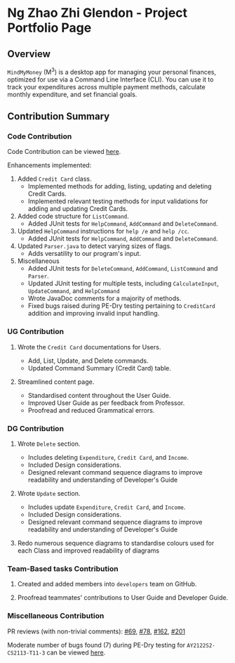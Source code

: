 # Ng Zhao Zhi Glendon - Project Portfolio Page

## Overview
`MindMyMoney` (M<sup>3</sup>) is a desktop app for managing your personal finances, optimized for use via a Command Line
Interface (CLI). You can use it to track your expenditures across multiple payment methods, calculate monthly
expenditure, and set financial goals.

## Contribution Summary

### Code Contribution
Code Contribution can be viewed [here](https://nus-cs2113-ay2122s2.github.io/tp-dashboard/?search=glendonnotglen&breakdown=true).

Enhancements implemented:
1. Added `Credit Card` class.
   - Implemented methods for adding, listing, updating and deleting Credit Cards.
   - Implemented relevant testing methods for input validations for adding and updating Credit Cards.
2. Added code structure for `ListCommand`.
   - Added JUnit tests for `HelpCommand`, `AddCommand` and `DeleteCommand`.
3. Updated `HelpCommand` instructions for `help /e` and `help /cc`.
   - Added JUnit tests for `HelpCommand`, `AddCommand` and `DeleteCommand`.
4. Updated `Parser.java` to detect varying sizes of flags.
   - Adds versatility to our program's input.
5. Miscellaneous
    - Added JUnit tests for `DeleteCommand`, `AddCommand`, `ListCommand` and `Parser`.
    - Updated JUnit testing for multiple tests, including `CalculateInput`, `UpdateCommand`, and `HelpCommand`
    - Wrote JavaDoc comments for a majority of methods.
    - Fixed bugs raised during PE-Dry testing pertaining to `CreditCard` addition and improving invalid input handling.

### UG Contribution
1. Wrote the `Credit Card` documentations for Users.
    - Add, List, Update, and Delete commands.
    - Updated Command Summary (Credit Card) table.
    
2. Streamlined content page.
    - Standardised content throughout the User Guide.
    - Improved User Guide as per feedback from Professor.
    - Proofread and reduced Grammatical errors.

### DG Contribution
1. Wrote `Delete` section.
    - Includes deleting `Expenditure`, `Credit Card`, and `Income`.
    - Included Design considerations.
    - Designed relevant command sequence diagrams to improve readability and understanding of Developer's Guide

2. Wrote `Update` section.
   - Includes update `Expenditure`, `Credit Card`, and `Income`. 
   - Included Design considerations.
   - Designed relevant command sequence diagrams to improve readability and understanding of Developer's Guide

3. Redo numerous sequence diagrams to standardise colours used for each Class and improved readability of diagrams

### Team-Based tasks Contribution
1. Created and added members into `developers` team on GitHub.

2. Proofread teammates' contributions to User Guide and Developer Guide.


### Miscellaneous Contribution
PR reviews (with non-trivial comments):
[#69](https://github.com/AY2122S2-CS2113T-T10-4/tp/pull/69), [#78](https://github.com/AY2122S2-CS2113T-T10-4/tp/pull/78),
[#162](https://github.com/AY2122S2-CS2113T-T10-4/tp/pull/162), [#201](https://github.com/AY2122S2-CS2113T-T10-4/tp/pull/201)

Moderate number of bugs found (7) during PE-Dry testing for `AY2122S2-CS2113-T11-3` can be viewed [here](https://github.com/glendonnotglen/ped/issues).
